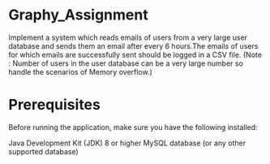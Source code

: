 # Graphy_Assignment
Implement a system which reads emails of users from a very large user database and sends them an email after every 6 hours.The emails of users for which emails are successfully sent should be logged in a CSV file.
(Note : Number of users in the user database can be a very large number so handle the scenarios of Memory overflow.)

# Prerequisites
Before running the application, make sure you have the following installed:

Java Development Kit (JDK) 8 or higher
MySQL database (or any other supported database)